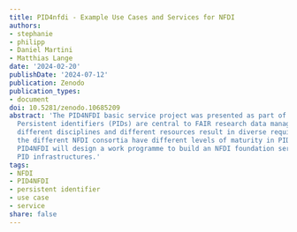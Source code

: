```yaml
---
title: PID4nfdi - Example Use Cases and Services for NFDI
authors:
- stephanie
- philipp
- Daniel Martini
- Matthias Lange
date: '2024-02-20'
publishDate: '2024-07-12'
publication: Zenodo
publication_types:
- document
doi: 10.5281/zenodo.10685209
abstract: 'The PID4NFDI basic service project was presented as part of the NFDITalks:
  Persistent identifiers (PIDs) are central to FAIR research data management. However,
  different disciplines and different resources result in diverse requirements and
  the different NFDI consortia have different levels of maturity in PID implementation.
  PID4NFDI will design a work programme to build an NFDI foundation service on established
  PID infrastructures.'
tags:
- NFDI
- PID4NFDI
- persistent identifier
- use case
- service
share: false
---
```

